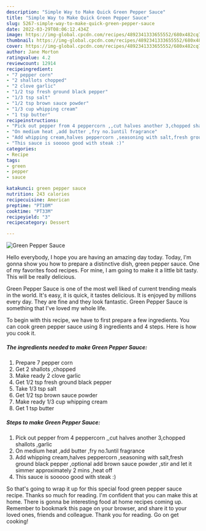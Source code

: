 ```yaml
---
description: "Simple Way to Make Quick Green Pepper Sauce"
title: "Simple Way to Make Quick Green Pepper Sauce"
slug: 5267-simple-way-to-make-quick-green-pepper-sauce
date: 2022-03-29T08:06:12.434Z
image: https://img-global.cpcdn.com/recipes/4892341333655552/680x482cq70/green-pepper-sauce-recipe-main-photo.jpg
thumbnail: https://img-global.cpcdn.com/recipes/4892341333655552/680x482cq70/green-pepper-sauce-recipe-main-photo.jpg
cover: https://img-global.cpcdn.com/recipes/4892341333655552/680x482cq70/green-pepper-sauce-recipe-main-photo.jpg
author: Jane Morton
ratingvalue: 4.2
reviewcount: 12914
recipeingredient:
- "7 pepper corn"
- "2 shallots chopped"
- "2 clove garlic"
- "1/2 tsp fresh ground black pepper"
- "1/3 tsp salt"
- "1/2 tsp brown sauce powder"
- "1/3 cup whipping cream"
- "1 tsp butter"
recipeinstructions:
- "Pick out pepper from 4 peppercorn ,,cut halves another 3,chopped shallots ,garlic"
- "On medium heat ,add butter ,fry no.1until fragrance"
- "Add whipping cream,halves peppercorn ,seasoning with salt,fresh ground black pepper ,optional add brown sauce powder ,stir and let it simmer approximately 2 mins ,heat off"
- "This sauce is sooooo good with steak :)"
categories:
- Recipe
tags:
- green
- pepper
- sauce

katakunci: green pepper sauce 
nutrition: 243 calories
recipecuisine: American
preptime: "PT10M"
cooktime: "PT33M"
recipeyield: "3"
recipecategory: Dessert

---
```



![Green Pepper Sauce](https://img-global.cpcdn.com/recipes/4892341333655552/680x482cq70/green-pepper-sauce-recipe-main-photo.jpg)

Hello everybody, I hope you are having an amazing day today. Today, I'm gonna show you how to prepare a distinctive dish, green pepper sauce. One of my favorites food recipes. For mine, I am going to make it a little bit tasty. This will be really delicious.



Green Pepper Sauce is one of the most well liked of current trending meals in the world. It's easy, it is quick, it tastes delicious. It is enjoyed by millions every day. They are fine and they look fantastic. Green Pepper Sauce is something that I've loved my whole life.


To begin with this recipe, we have to first prepare a few ingredients. You can cook green pepper sauce using 8 ingredients and 4 steps. Here is how you cook it.

<!--inarticleads1-->

##### The ingredients needed to make Green Pepper Sauce:

1. Prepare 7 pepper corn
1. Get 2 shallots ,chopped
1. Make ready 2 clove garlic
1. Get 1/2 tsp fresh ground black pepper
1. Take 1/3 tsp salt
1. Get 1/2 tsp brown sauce powder
1. Make ready 1/3 cup whipping cream
1. Get 1 tsp butter




<!--inarticleads2-->

##### Steps to make Green Pepper Sauce:

1. Pick out pepper from 4 peppercorn ,,cut halves another 3,chopped shallots ,garlic
1. On medium heat ,add butter ,fry no.1until fragrance
1. Add whipping cream,halves peppercorn ,seasoning with salt,fresh ground black pepper ,optional add brown sauce powder ,stir and let it simmer approximately 2 mins ,heat off
1. This sauce is sooooo good with steak :)




So that's going to wrap it up for this special food green pepper sauce recipe. Thanks so much for reading. I'm confident that you can make this at home. There is gonna be interesting food at home recipes coming up. Remember to bookmark this page on your browser, and share it to your loved ones, friends and colleague. Thank you for reading. Go on get cooking!
